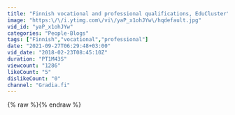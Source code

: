 ```yaml
---
title: "Finnish vocational and professional qualifications, EduCluster"
image: "https:\/\/i.ytimg.com\/vi\/yaP_x1ohJYw\/hqdefault.jpg"
vid_id: "yaP_x1ohJYw"
categories: "People-Blogs"
tags: ["Finnish","vocational","professional"]
date: "2021-09-27T06:29:48+03:00"
vid_date: "2018-02-23T08:45:10Z"
duration: "PT1M43S"
viewcount: "1286"
likeCount: "5"
dislikeCount: "0"
channel: "Gradia.fi"
---
```

{% raw %}{% endraw %}
